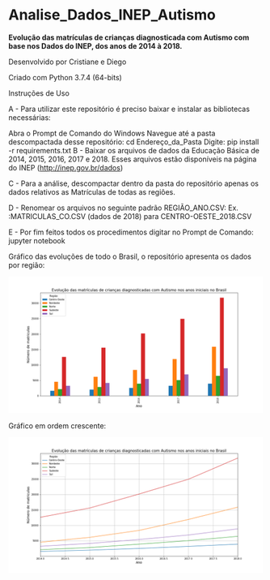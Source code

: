 # Analise_Dados_INEP_Autismo

**Evolução das matrículas de crianças diagnosticada com Autismo com base nos Dados do INEP, dos anos de 2014 à 2018.**

Desenvolvido por Cristiane e Diego

Criado com Python 3.7.4 (64-bits)

Instruções de Uso

A - Para utilizar este repositório é preciso baixar e instalar as bibliotecas necessárias:

Abra o Prompt de Comando do Windows
Navegue até a pasta descompactada desse repositório: cd Endereço_da_Pasta
Digite: pip install -r requirements.txt 
B - Baixar os arquivos de dados da Educação Básica de 2014, 2015, 2016, 2017 e 2018. Esses arquivos estão disponíveis na página do INEP (http://inep.gov.br/dados)

C - Para a análise, descompactar dentro da pasta do repositório apenas os dados relativos as Matrículas de todas as regiôes.

D - Renomear os arquivos no seguinte padrão REGIÃO_ANO.CSV:
Ex. :MATRICULAS_CO.CSV (dados de 2018) para CENTRO-OESTE_2018.CSV

E - Por fim feitos todos os procedimentos digitar no Prompt de Comando: jupyter notebook

Gráfico das evoluções de todo o Brasil, o repositório apresenta os dados por região:

![Repo List](brasil_barras.png)

Gráfico em ordem crescente:

![Repo List](brasil_linhas.png)
